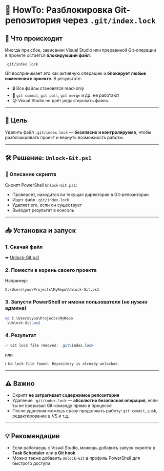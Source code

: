
# 🧰 HowTo: Разблокировка Git-репозитория через `.git/index.lock`

## 🧠 Что происходит

Иногда при сбое, зависании Visual Studio или прерванной Git-операции в проекте остаётся **блокирующий файл**:

```
.git/index.lock
```

Git воспринимает это как активную операцию и **блокирует любые изменения в проекте**. В результате:

* 🔒 Все файлы становятся read-only
* 🛑 `git commit`, `git pull`, `git merge` и др. не работают
* 😡 Visual Studio не даёт редактировать файлы

---

## 🎯 Цель

Удалить файл `.git/index.lock` — **безопасно и контролируемо**, чтобы разблокировать проект и вернуть возможность работы.

---

## 🛠 Решение: `Unlock-Git.ps1`

### 📄 Описание скрипта

Скрипт PowerShell `Unlock-Git.ps1`:

* Проверяет, находится ли текущая директория в Git-репозитории
* Ищет файл `.git/index.lock`
* Удаляет его, если он существует
* Выводит результат в консоль

---

## 📥 Установка и запуск

### 1. Скачай файл

➡ [Unlock-Git.ps1](sandbox:/mnt/data/Unlock-Git.ps1)

### 2. Помести в корень своего проекта

Например:

```
C:\Users\you\Projects\MyRepo\Unlock-Git.ps1
```

### 3. Запусти PowerShell от имени пользователя (не нужно админа)

```powershell
cd C:\Users\you\Projects\MyRepo
.\Unlock-Git.ps1
```

### 4. Результат

```powershell
✅ Git lock file removed: .git\index.lock
```

или

```powershell
ℹ️ No lock file found. Repository is already unlocked.
```

---

## ⚠️ Важно

* Скрипт **не затрагивает содержимое репозитория**
* Удаление `.git/index.lock` — **абсолютно безопасная операция**, если ты не прерывал Git-команду прямо в процессе
* После удаления можешь сразу продолжать работу: `git commit`, `push`, редактирование в VS и т.д.

---

## 💡 Рекомендации

* Если работаешь с Visual Studio, можешь добавить запуск скрипта в **Task Scheduler** или **в Git hook**
* Можно также добавить `Unlock-Git` в профиль PowerShell для быстрого доступа

